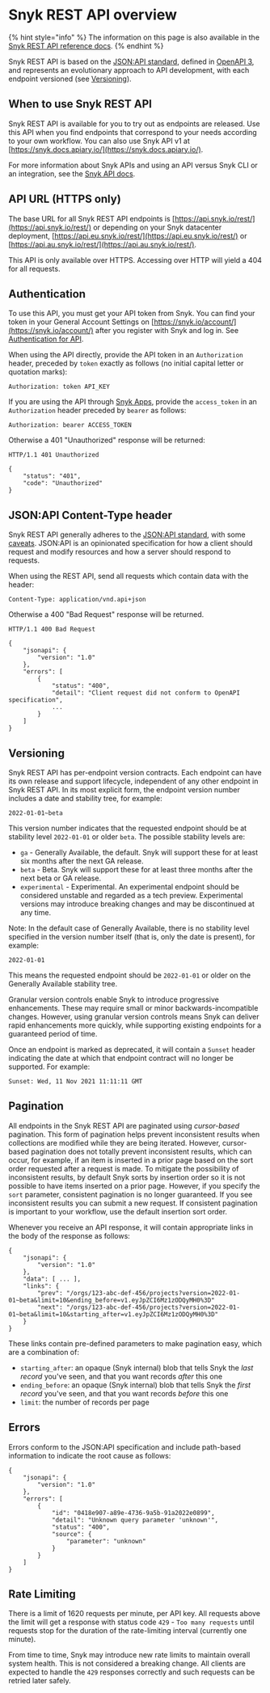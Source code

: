 # Snyk REST API overview

{% hint style="info" %}
The information on this page is also available in the [Snyk REST API reference docs](https://apidocs.snyk.io/).
{% endhint %}

Snyk REST API is based on the [JSON:API standard](https://jsonapi.org/), defined in [OpenAPI 3](https://spec.openapis.org/oas/v3.0.3.html), and represents an evolutionary approach to API development, with each endpoint versioned (see [Versioning](snyk-rest-api-overview.md#versioning)).

## When to use Snyk REST API

Snyk REST API is available for you to try out as endpoints are released. Use this API when you find endpoints that correspond to your needs according to your own workflow. You can also use Snyk API v1 at [https://snyk.docs.apiary.io/](https://snyk.docs.apiary.io/).

For more information about Snyk APIs and using an API versus Snyk CLI or an integration, see the [Snyk API docs](https://docs.snyk.io/snyk-api-info).

## API URL (HTTPS only)

The base URL for all Snyk REST API endpoints is [https://api.snyk.io/rest/](https://api.snyk.io/rest/) or depending on your Snyk datacenter deployment, [https://api.eu.snyk.io/rest/](https://api.eu.snyk.io/rest/) or [https://api.au.snyk.io/rest/](https://api.au.snyk.io/rest/).

This API is only available over HTTPS. Accessing over HTTP will yield a 404 for all requests.

## Authentication

To use this API, you must get your API token from Snyk. You can find your token in your General Account Settings on [https://snyk.io/account/](https://snyk.io/account/) after you register with Snyk and log in. See [Authentication for API](https://docs.snyk.io/snyk-api-info/authentication-for-api).

When using the API directly, provide the API token in an `Authorization` header, preceded by `token` exactly as follows (no initial capital letter or quotation marks):

```
Authorization: token API_KEY
```

If you are using the API through [Snyk Apps](https://docs.snyk.io/integrations/snyk-apps), provide the `access_token` in an `Authorization` header preceded by `bearer` as follows:

```
Authorization: bearer ACCESS_TOKEN
```

Otherwise a 401 "Unauthorized" response will be returned:

```
HTTP/1.1 401 Unauthorized

{
    "status": "401",
    "code": "Unauthorized"
}
```

## JSON:API Content-Type header

Snyk REST API generally adheres to the [JSON:API standard](https://jsonapi.org/), with some [caveats](https://github.com/snyk/sweater-comb/blob/main/docs/principles/jsonapi.md). JSON:API is an opinionated specification for how a client should request and modify resources and how a server should respond to requests.

When using the REST API, send all requests which contain data with the header:

```
Content-Type: application/vnd.api+json
```

Otherwise a 400 "Bad Request" response will be returned.

```
HTTP/1.1 400 Bad Request

{
    "jsonapi": {
        "version": "1.0"
    },
    "errors": [
        {
            "status": "400",
            "detail": "Client request did not conform to OpenAPI specification",
            ...
        }
    ]
}
```

## Versioning

Snyk REST API has per-endpoint version contracts. Each endpoint can have its own release and support lifecycle, independent of any other endpoint in Snyk REST API. In its most explicit form, the endpoint version number includes a date and stability tree, for example:

```
2022-01-01~beta
```

This version number indicates that the requested endpoint should be at stability level `2022-01-01` or older `beta`. The possible stability levels are:

* `ga` - Generally Available, the default. Snyk will support these for at least six months after the next GA release.
* `beta` - Beta. Snyk will support these for at least three months after the next beta or GA release.
* `experimental` - Experimental. An experimental endpoint should be considered unstable and regarded as a tech preview. Experimental versions may introduce breaking changes and may be discontinued at any time.

Note: In the default case of Generally Available, there is no stability level specified in the version number itself (that is, only the date is present), for example:

```
2022-01-01
```

This means the requested endpoint should be `2022-01-01` or older on the Generally Available stability tree.

Granular version controls enable Snyk to introduce progressive enhancements. These may require small or minor backwards-incompatible changes. However, using granular version controls means Snyk can deliver rapid enhancements more quickly, while supporting existing endpoints for a guaranteed period of time.

Once an endpoint is marked as deprecated, it will contain a `Sunset` header indicating the date at which that endpoint contract will no longer be supported. For example:

```
Sunset: Wed, 11 Nov 2021 11:11:11 GMT
```

## Pagination

All endpoints in the Snyk REST API are paginated using _cursor-based_ pagination. This form of pagination helps prevent inconsistent results when collections are modified while they are being iterated. However, cursor-based pagination does not totally prevent inconsistent results, which can occur, for example, if an item is inserted in a prior page based on the sort order requested after a request is made. To mitigate the possibility of inconsistent results, by default Snyk sorts by insertion order so it is not possible to have items inserted on a prior page. However, if you specify the `sort` parameter, consistent pagination is no longer guaranteed. If you see inconsistent results you can submit a new request. If consistent pagination is important to your workflow, use the default insertion sort order.

Whenever you receive an API response, it will contain appropriate links in the body of the response as follows:

```
{
    "jsonapi": {
        "version": "1.0"
    },
    "data": [ ... ],
    "links": {
        "prev": "/orgs/123-abc-def-456/projects?version=2022-01-01~beta&limit=10&ending_before=v1.eyJpZCI6Mz1zODQyMH0%3D"
        "next": "/orgs/123-abc-def-456/projects?version=2022-01-01~beta&limit=10&starting_after=v1.eyJpZCI6Mz1zODQyMH0%3D"
    }
}
```

These links contain pre-defined parameters to make pagination easy, which are a combination of:

* `starting_after`: an opaque (Snyk internal) blob that tells Snyk the _last record_ you've seen, and that you want records _after_ this one
* `ending_before`: an opaque (Snyk internal) blob that tells Snyk the _first record_ you've seen, and that you want records _before_ this one
* `limit`: the number of records per page

## Errors

Errors conform to the JSON:API specification and include path-based information to indicate the root cause as follows:

```
{
    "jsonapi": {
        "version": "1.0"
    },
    "errors": [
        {
            "id": "0418e907-a89e-4736-9a5b-91a2022e0899",
            "detail": "Unknown query parameter 'unknown'",
            "status": "400",
            "source": {
                "parameter": "unknown"
            }
        }
    ]
}
```

## Rate Limiting

There is a limit of 1620 requests per minute, per API key. All requests above the limit will get a response with status code `429` - `Too many requests` until requests stop for the duration of the rate-limiting interval (currently one minute).

From time to time, Snyk may introduce new rate limits to maintain overall system health. This is not considered a breaking change. All clients are expected to handle the `429` responses correctly and such requests can be retried later safely.
